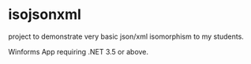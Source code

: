 # isojsonxml
project to demonstrate very basic json/xml isomorphism to my students.

Winforms App requiring .NET 3.5 or above.


